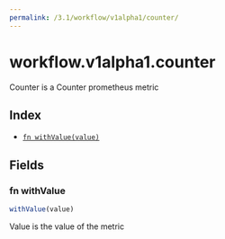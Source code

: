 ```yaml
---
permalink: /3.1/workflow/v1alpha1/counter/
---
```


# workflow.v1alpha1.counter

Counter is a Counter prometheus metric

## Index

* [`fn withValue(value)`](#fn-withvalue)

## Fields

### fn withValue

```ts
withValue(value)
```

Value is the value of the metric
